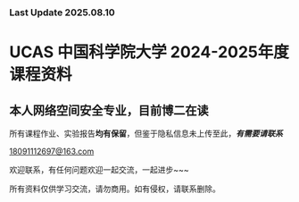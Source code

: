 ### Last Update 2025.08.10
# UCAS 中国科学院大学 2024-2025年度课程资料 

## 本人网络空间安全专业，目前博二在读

所有课程作业、实验报告**均有保留**，但鉴于隐私信息未上传至此，***有需要请联系***

<18091112697@163.com>

欢迎联系，有任何问题欢迎一起交流，一起进步~~~

所有资料仅供学习交流，请勿商用。如有侵权，请联系删除。
